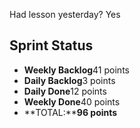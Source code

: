 Had lesson yesterday? Yes

## Sprint Status
-   **Weekly Backlog**41 points
-   **Daily Backlog**3 points
-   **Daily Done**12 points
-   **Weekly Done**40 points
-   **TOTAL:****96 points**